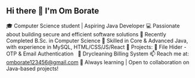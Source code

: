 ## Hi there 👋 I'm Om Borate
🎓 Computer Science student | Aspiring Java Developer
💻 Passionate about building secure and efficient software solutions
🔹 Recently Completed B.Sc. in Computer Science
🔹 Skilled in Core & Advanced Java, with experience in MySQL, HTML/CSS/JS/React
🔹 Projects:
  📁 File Hider - OTP & Email Authentication
  🧾 Drycleaning Billing System
📫 Reach me at: omborate123456@gmail.com
🚀 Always learning | Open to collaboration on Java-based projects!
<!--
**Om-Borate/Om-Borate** is a ✨ _special_ ✨ repository because its `README.md` (this file) appears on your GitHub profile.

Here are some ideas to get you started:

- 🔭 I’m currently working on ...
- 🌱 I’m currently learning ...
- 👯 I’m looking to collaborate on ...
- 🤔 I’m looking for help with ...
- 💬 Ask me about ...
- 📫 How to reach me: ...
- 😄 Pronouns: ...
- ⚡ Fun fact: ...
-->
